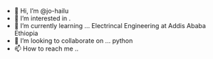 - 👋 Hi, I’m @jo-hailu
- 👀 I’m interested in .
- 🌱 I’m currently learning ... Electrincal Engineering at Addis Ababa Ethiopia
- 💞️ I’m looking to collaborate on ... python  
- 📫 How to reach me ..

